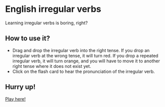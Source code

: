 # English irregular verbs
Learning irregular verbs is boring, right?

## How to use it?
* Drag and drop the irregular verb into the right tense. If you drop an irregular verb at the wrong tense, it will turn red. If you drop a repeated irregular verb, it will turn orange, and you will have to move it to another right tense where it does not exist yet.
* Click on the flash card to hear the pronunciation of the irregular verb.

## Hurry up!
[Play here!](https://erubisu.github.io/english-irregular-verbs/)
